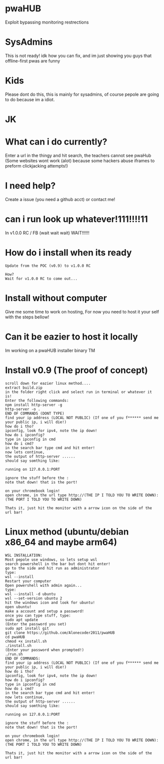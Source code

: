 # pwaHUB
Exploit bypassing monitoring restrections
# SysAdmins
This is not ready! idk how you can fix, and im just showing you guys that offline-first pwas are funny
# Kids
Please dont do this, this is mainly for sysadmins, of course pepole are going to do because im a idiot.
# JK
# What can i do currently?
Enter a url in the thingy and hit search, the teachers cannot see pwaHub (Some websites wont work (alot) because some hackers abuse iframes to preform clickjacking attempts!)
# I need help?
Create a issue (you need a github acct) or contact me!
# can i run look up whatever!111!!!!11
In v1.0.0 RC / FB (wait wait wait) WAIT!!!!!!
# How do i install when its ready
```
Update from the POC (v0.9) to v1.0.0 RC

How?
Wait for v1.0.0 RC to come out...

```
# Install without computer
Give me some time to work on hosting, For now you need to host it your self with the steps bellow!
# Can it be eazier to host it locally
Im working on a pwaHUB installer binary TM
# Install v0.9 (The proof of concept)
```
scroll down for eazier linux method....
extract build.zip
in the folder right click and select run in terminal or whatever it is!
Enter the following commands:
npm install http-server -g
http-server -o .
END OF COMMANDS (DONT TYPE)
find your ip address (LOCAL NOT PUBLIC) (If one of you f****** send me your public ip, i will die!)
how do i tho?
ipconfig, look for ipv4, note the ip down!
how do i ipconfig?
type in ipconfig in cmd
how do i cmd?
in the search bar type cmd and hit enter!
now lets continue,
the output of http-server ......
should say somthing like:

running on 127.0.0.1:PORT

ignore the stuff before the :
note that down! that is the port!

on your chromebook login!
open chrome, in the url type http://(THE IP I TOLD YOU TO WRITE DOWN):(THE PORT I TOLD YOU TO WRITE DOWN)

Thats it, just hit the monitor with a arrow icon on the side of the url bar!
```

# Linux method (ubuntu/debian x86_64 and maybe arm64)
```
WSL INSTALLATION:
Most pepole use windows, so lets setup wsl
search powershell in the bar but dont hit enter!
go to the side and hit run as administrator
type:
wsl --install
Restart your computer
Open powershell with admin again...
type:
wsl --install -d ubuntu
wsl --set-version ubuntu 2
hit the windows icon and look for ubuntu!
open ubuntu!
make a account and setup a password!
once you can type stuff, type:
sudo apt update
(Enter the password you set)
sudo apt install git
git clone https://github.com/Alonecoder2011/pwaHUB
cd pwaHUB
chmod +x install.sh
./install.sh
(Enter your password when prompted!)
./run.sh
END OF COMMANDS:
find your ip address (LOCAL NOT PUBLIC) (If one of you f****** send me your public ip, i will die!)
how do i tho?
ipconfig, look for ipv4, note the ip down!
how do i ipconfig?
type in ipconfig in cmd
how do i cmd?
in the search bar type cmd and hit enter!
now lets continue,
the output of http-server ......
should say somthing like:

running on 127.0.0.1:PORT

ignore the stuff before the :
note that down! that is the port!

on your chromebook login!
open chrome, in the url type http://(THE IP I TOLD YOU TO WRITE DOWN):(THE PORT I TOLD YOU TO WRITE DOWN)

Thats it, just hit the monitor with a arrow icon on the side of the url bar!
```
